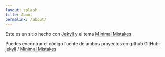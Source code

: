 ```yaml
---
layout: splash
title: About
permalink: /about/
---
```


Este es un sitio hecho con [Jekyll][jekyll-homepage] y el tema [Minimal Mistakes][minimal-mistakes-theme]

Puedes encontrar el código fuente de ambos proyectos en github GitHub:
[jekyll][jekyll-organization] /
[Minimal Mistakes][minimal-mistakes-gh]



[jekyll-homepage]: https://jekyllrb.com/
[jekyll-organization]: https://github.com/jekyll/jekyll
[minimal-mistakes-gh]: https://github.com/mmistakes/minimal-mistakes
[minimal-mistakes-theme]: https://mmistakes.github.io/minimal-mistakes
